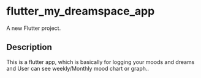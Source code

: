 # flutter_my_dreamspace_app

A new Flutter project.

## Description

This is a flutter app, which is basically for logging your moods and dreams and User can see weekly/Monthly mood chart or graph..

